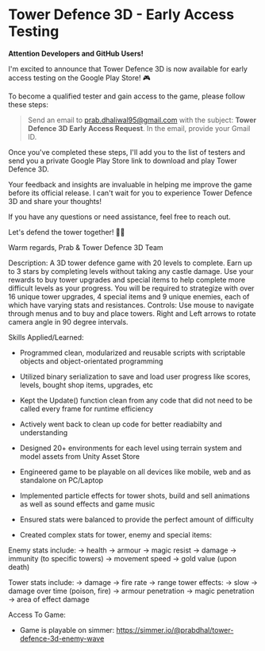 # Tower Defence 3D - Early Access Testing
**Attention Developers and GitHub Users!**

I'm excited to announce that Tower Defence 3D is now available for early access testing on the Google Play Store! 🎮

To become a qualified tester and gain access to the game, please follow these steps:

> Send an email to prab.dhaliwal95@gmail.com with the subject: **Tower Defence 3D Early Access Request**.
> In the email, provide your Gmail ID.

Once you've completed these steps, I'll add you to the list of testers and send you a private Google Play Store link to download and play Tower Defence 3D.

Your feedback and insights are invaluable in helping me improve the game before its official release. I can't wait for you to experience Tower Defence 3D and share your thoughts!

If you have any questions or need assistance, feel free to reach out.

Let's defend the tower together! 🏰💥

Warm regards,
Prab & Tower Defence 3D Team


Description:
A 3D tower defence game with 20 levels to complete. Earn up to 3 stars by completing levels without taking any castle damage. Use your rewards to buy tower upgrades and special items to help complete more difficult levels as your progress. You will be required to strategize with over 16 unique tower upgrades, 4 special items and 9 unique enemies, each of which have varying stats and resistances. 
Controls:
Use mouse to navigate through menus and to buy and place towers. Right and Left arrows to rotate camera angle in 90 degree intervals.

Skills Applied/Learned: 
- Programmed clean, modularized and reusable scripts with scriptable objects and object-orientated programming

- Utilized binary serialization to save and load user progress like scores, levels, bought shop items, upgrades, etc

- Kept the Update() function clean from any code that did not need to be called every frame for runtime efficiency 

- Actively went back to clean up code for better readiabilty and understanding

- Designed 20+ environments for each level using terrain system and model assets from Unity Asset Store

- Engineered game to be playable on all devices like mobile, web and as standalone on PC/Laptop

- Implemented particle effects for tower shots, build and sell animations as well as sound effects and game music 

- Ensured stats were balanced to provide the perfect amount of difficulty

- Created complex stats for tower, enemy and special items:

Enemy stats include: 
-> health
-> armour
-> magic resist
-> damage
-> immunity (to specific towers)
-> movement speed
-> gold value (upon death)

Tower stats include: 
-> damage
-> fire rate
-> range
tower effects: 
-> slow
-> damage over time (poison, fire)
-> armour penetration
-> magic penetration
-> area of effect damage 

Access To Game:
- Game is playable on simmer: https://simmer.io/@prabdhal/tower-defence-3d-enemy-wave
